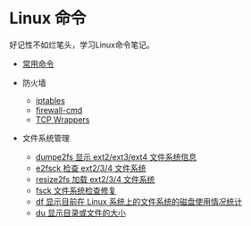 # Linux 命令

好记性不如烂笔头，学习Linux命令笔记。

- [常用命令](/command/常用命令)

- 防火墙
	- [iptables](/command/iptables)
	- [firewall-cmd](command/firewall-cmd)
	- [TCP Wrappers](command/TCP-Wrappers)

- 文件系统管理
	- [dumpe2fs 显示 ext2/ext3/ext4 文件系统信息](command/dumpe2fs)
	- [e2fsck 检查 ext2/3/4 文件系统](command/e2fsck)
	- [resize2fs 加载 ext2/3/4 文件系统](command/resize2fs)
	- [fsck 文件系统检查修复](command/fsck)
	- [df 显示目前在 Linux 系统上的文件系统的磁盘使用情况统计](command/df)
	- [du 显示目录或文件的大小](command/du)